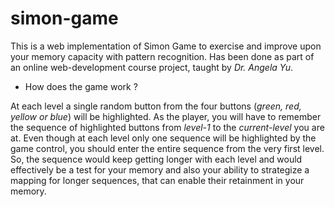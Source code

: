 # simon-game
This is a web implementation of Simon Game to exercise and improve upon your memory capacity with pattern recognition. Has been done as part of an online web-development course project, taught by *Dr. Angela Yu*.

* How does the game work ?

At each level a single random button from the four buttons (*green, red, yellow or blue*) will be highlighted. As the player, you will have to remember the sequence of highlighted buttons from *level-1* to the *current-level* you are at. Even though at each level only one sequence will be highlighted by the game control, you should enter the entire sequence from the very first level. So, the sequence would keep getting longer with each level and would effectively be a test for your memory and also your ability to strategize a mapping for longer sequences, that can enable their retainment in your memory.
